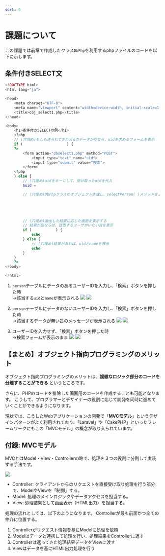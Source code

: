 ```yaml
---
sort: 6
---
```


# 課題について

この課題では前章で作成したクラス`DbPhp`を利用するphpファイルのコードを以下に示します。

## 条件付きSELECT文



```php
<!DOCTYPE html>
<html lang="ja">

<head>
    <meta charset="UTF-8">
    <meta name="viewport" content="width=device-width, initial-scale=1.0">
    <title>obj_select1.php</title>
</head>

<body>
    <h1>条件付きSELECTの例</h1>
    <?php
    // (穴埋め)もしも送られてきたuidのデータが空なら、uidを求めるフォームを表示
    if (                    ) {
    ?>
        <form action="dbselect1.php" method="POST">
            <input type="text" name="uid">
            <input type="submit" value="検索">
        </form>
    <?php
    } else {
        // (穴埋め)uidをキーにして、受け取ったuidを代入
        $uid = 

        // (穴埋め)DbPhpクラスのオブジェクト生成し、selectPerson( )メソッドをよびだす
        




        // (穴埋め)抽出した結果に応じた画面を表示する
        // 結果が空ならば、該当するユーザがいない旨を表示
        if (           ) {
            echo 
        } else {
            // (穴埋め)結果があれば、uidとnameを表示
            echo 
        }
    }
    ?>
</body>

</html>
```

1. `person`テーブルにデータのあるユーザーIDを入力し、「検索」ボタンを押した時<br>
→該当する`uid`と`name`が表示される
![](./images/obj_select1_display1.png)
![](./images/obj_select1_display2.png)

1. `person`テーブルにデータのないユーザーIDを入力し、「検索」ボタンを押した時<br>
→該当するデータが無い旨のメッセージが表示される
![](./images/obj_select1_display3.png)
![](./images/obj_select1_display4.png)

1. ユーザーIDを入力せず、「検索」ボタンを押した時<br>
→検索フォームが表示のまま
![](./images/obj_select1_display5.png)
![](./images/obj_select1_display6.png)

## 【まとめ】オブジェクト指向プログラミングのメリット

オブジェクト指向プログラミングのメリットは、**複雑なロジック部分のコードを分離することができる** というところです。

さらに、PHPのコードを排除した画面用のコードを作成することも可能となります。
こうして、プログラマーとデザイナーの役割に応じて開発を同時に進めていくことができるようになります。

現状では、こうしたWebアプリケーションの開発で「**MVCモデル**」というデザインパターンがよく利用されており、「Laravel」や「CakePHP」といったフレームワークにもこの「MVCモデル」の概念が取り入られています。

## 付録: MVCモデル

MVCとはModel・View・Controllerの略で、処理を３つの役割に分割して実装する手法です。<br>

![](./images/Aspose.Words.a4c93f43-ec41-42b5-b372-9be25bdbba96.013.jpeg)

- Controller: クライアントからのリクエストを直接受け取り処理を行う部分で、ModelやViewを「制御」する。
- Model: 処理のメインロジックやデータアクセスを担当する。
- View: 処理結果として画面表示（HTML出力）を担当する。

処理の流れとしては、以下のようになります。
Controllerが最も前面かつ全ての仲介に位置する。

1. Controllerがリクエスト情報を基にModelに処理を依頼
1. Modelはデータと連携して処理を行い、処理結果をControllerに返す
1. Controllerは返ってきた処理結果データをViewに渡す
1. Viewはデータを基にHTML出力処理を行う